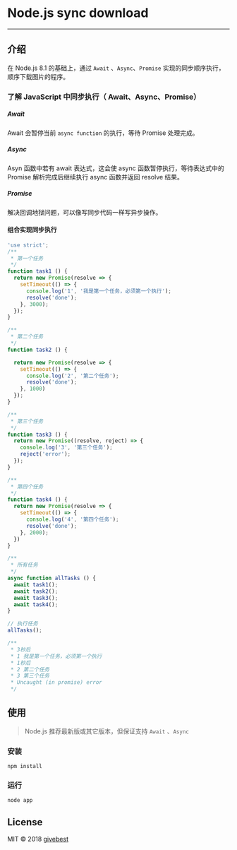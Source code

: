 # Node.js sync download
---

## 介绍

在 Node.js 8.1 的基础上，通过 `Await` 、`Async`、`Promise` 实现的同步顺序执行，顺序下载图片的程序。

###  了解 JavaScript 中同步执行（ Await、Async、Promise）

##### Await

Await 会暂停当前 `async function` 的执行，等待 Promise 处理完成。

##### Async 

Asyn 函数中若有 await 表达式，这会使 async 函数暂停执行，等待表达式中的 Promise 解析完成后继续执行 async 函数并返回 resolve  结果。

##### Promise

解决回调地狱问题，可以像写同步代码一样写异步操作。

#### 组合实现同步执行

```js
'use strict';
/**
 * 第一个任务
 */
function task1 () {
  return new Promise(resolve => {
    setTimeout(() => {
      console.log('1', '我是第一个任务，必须第一个执行');
      resolve('done');
    }, 3000);
  });
}

/**
 * 第二个任务
 */
function task2 () {

  return new Promise(resolve => {
    setTimeout(() => {
      console.log('2', '第二个任务');
      resolve('done');
    }, 1000)
  });
}

/**
 * 第三个任务
 */
function task3 () {
  return new Promise((resolve, reject) => {
    console.log('3', '第三个任务');
    reject('error');
  });
}

/**
 * 第四个任务
 */
function task4 () {
  return new Promise(resolve => {
    setTimeout(() => {
      console.log('4', '第四个任务');
      resolve('done');
    }, 2000);
  })
}

/**
 * 所有任务
 */
async function allTasks () {
  await task1();
  await task2();
  await task3();
  await task4();
}

// 执行任务
allTasks();

/**
 * 3秒后
 * 1 我是第一个任务，必须第一个执行
 * 1秒后
 * 2 第二个任务
 * 3 第三个任务
 * Uncaught (in promise) error
 */
```

## 使用

> Node.js 推荐最新版或其它版本，但保证支持 `Await` 、`Async`

### 安装 

```shell
npm install
```

### 运行

```shell
node app
```

## License

MIT  © 2018 [givebest](https://github.com/givebest)


